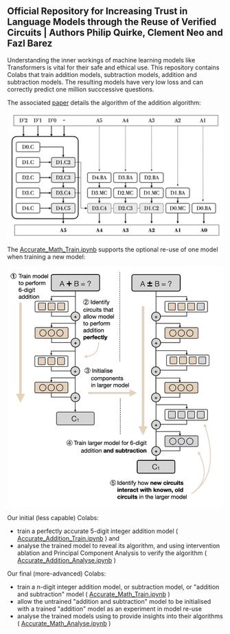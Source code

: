 ## Official Repository for Increasing Trust in Language Models through the Reuse of Verified Circuits | Authors Philip Quirke, Clement Neo and Fazl Barez

Understanding the inner workings of machine learning models like Transformers is vital for their safe and ethical use. 
This repository contains Colabs that train addition models, subtraction models, addition and subtraction models.
The resulting models have very low loss and can correctly predict one million succcessive questions.  

The associated [paper](https://arxiv.org/abs/2402.02619) details the algorithm of the addition algorithm:

<img src="https://github.com/apartresearch/verified_addition/blob/main/figures/addition_2_jpg.001.jpeg" width="600">

The [Accurate_Math_Train.ipynb](https://github.com/apartresearch/verified_addition/blob/main/assets/Accurate_Math_Train.ipynb) supports the optional re-use of one model when training a new model:

<img src="https://github.com/apartresearch/verified_addition/blob/main/figures/addition_jpg.001.jpeg" width="600">

Our initial (less capable) Colabs:
- train a perfectly accurate 5-digit integer addition model ( [Accurate_Addition_Train.ipynb](https://github.com/apartresearch/verified_addition/blob/main/assets/Accurate_Addition_Train.ipynb) ) and
- analyse the trained model to reveal its algorithm, and using intervention ablation and Principal Component Analysis to verify the algorithm ( [Accurate_Addition_Analyse.ipynb](https://github.com/apartresearch/verified_addition/blob/main/assets/Accurate_Addition_Analyse.ipynb) )

Our final (more-advanced) Colabs:
- train a n-digit integer addition model, or subtraction model, or "addition and subtraction" model ( [Accurate_Math_Train.ipynb](https://github.com/apartresearch/verified_addition/blob/main/assets/Accurate_Math_Train.ipynb) )
- allow the untrained "addition and subtraction" model to be initialised with a trained "addition" model as an experiment in model re-use 
- analyse the trained models using to provide insights into their algorithms  ( [Accurate_Math_Analyse.ipynb](https://github.com/apartresearch/verified_addition/blob/main/assets/Accurate_Math_Analyse.ipynb) )
